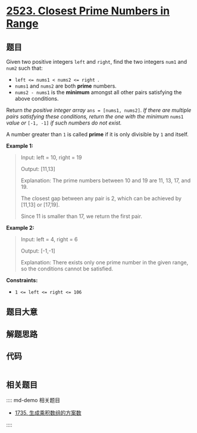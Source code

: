 # [2523. Closest Prime Numbers in Range](https://leetcode.com/problems/closest-prime-numbers-in-range/)

## 题目

Given two positive integers `left` and `right`, find the two integers `num1`
and `num2` such that:

  * `left <= nums1 < nums2 <= right `.
  * `nums1` and `nums2` are both **prime** numbers.
  * `nums2 - nums1` is the **minimum** amongst all other pairs satisfying the above conditions.

Return _the positive integer array_ `ans = [nums1, nums2]`. _If there are
multiple pairs satisfying these conditions, return the one with the minimum_
`nums1` _value or_ `[-1, -1]` _if such numbers do not exist._

A number greater than `1` is called **prime** if it is only divisible by `1`
and itself.



**Example 1:**

> Input: left = 10, right = 19
> 
> Output: [11,13]
> 
> Explanation: The prime numbers between 10 and 19 are 11, 13, 17, and 19.
> 
> The closest gap between any pair is 2, which can be achieved by [11,13] or [17,19].
> 
> Since 11 is smaller than 17, we return the first pair.

**Example 2:**

> Input: left = 4, right = 6
> 
> Output: [-1,-1]
> 
> Explanation: There exists only one prime number in the given range, so the conditions cannot be satisfied.

**Constraints:**

  * `1 <= left <= right <= 106`




## 题目大意

## 解题思路

## 代码

```javascript

```

## 相关题目

:::: md-demo 相关题目
- [1735. 生成乘积数组的方案数](https://leetcode.com/problems/count-ways-to-make-array-with-product)

::::
